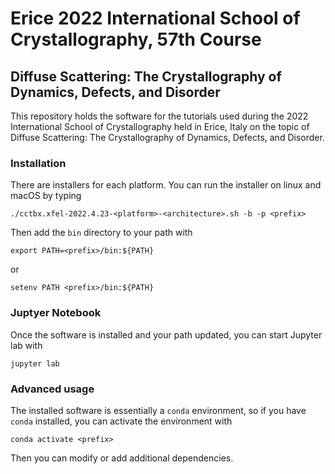 # Erice 2022 International School of Crystallography, 57th Course
## Diffuse Scattering: The Crystallography of Dynamics, Defects, and Disorder

This repository holds the software for the tutorials used during the
2022 International School of Crystallography held in Erice, Italy on
the topic of Diffuse Scattering: The Crystallography of Dynamics, Defects,
and Disorder.

### Installation
There are installers for each platform. You can run the installer on
linux and macOS by typing
```
./cctbx.xfel-2022.4.23-<platform>-<architecture>.sh -b -p <prefix>
```
Then add the `bin` directory to your path with
```
export PATH=<prefix>/bin:${PATH}
```
or
```
setenv PATH <prefix>/bin:${PATH}
```

### Juptyer Notebook
Once the software is installed and your path updated, you can start
Jupyter lab with
```
jupyter lab
```

### Advanced usage
The installed software is essentially a `conda` environment, so if you
have `conda` installed, you can activate the environment with
```
conda activate <prefix>
```
Then you can modify or add additional dependencies.
